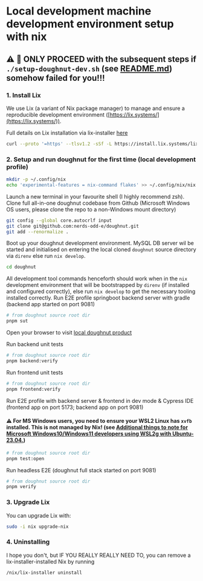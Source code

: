 # Local development machine development environment setup with nix

## :warning: 🚨 **ONLY PROCEED**  with the subsequent steps if `./setup-doughnut-dev.sh` (see [README.md](../README.md)) somehow failed for you!!!

### 1. Install Lix

We use Lix (a variant of Nix package manager) to manage and ensure a reproducible development environment ([https://lix.systems/](https://lix.systems/)).

Full details on Lix installation via lix-installer [here](https://git.lix.systems/lix-project/lix-installer)

```bash
curl --proto '=https' --tlsv1.2 -sSf -L https://install.lix.systems/lix | sh -s -- install
```

### 2. Setup and run doughnut for the first time (local development profile)

```bash
mkdir -p ~/.config/nix
echo 'experimental-features = nix-command flakes' >> ~/.config/nix/nix.conf
```

Launch a new terminal in your favourite shell (I highly recommend zsh).
Clone full all-in-one doughnut codebase from Github (Microsoft Windows OS users, please clone the repo to a non-Windows mount directory)

```bash
git config --global core.autocrlf input
git clone git@github.com:nerds-odd-e/doughnut.git
git add --renormalize .
```

Boot up your doughnut development environment.
MySQL DB server wil be started and initialised on entering the local cloned `doughnut` source directory via `direnv` else run `nix develop`.

```bash
cd doughnut
```

All development tool commands henceforth should work when in the `nix` development environment that will be bootstrapped by `direnv` (if installed and configured correctly), else run `nix develop` to get the necessary tooling installed correctly.
Run E2E profile springboot backend server with gradle (backend app started on port 9081)

```bash
# from doughnut source root dir
pnpm sut
```

Open your browser to visit [local doughnut product](http://localhost:9081)

Run backend unit tests

```bash
# from doughnut source root dir
pnpm backend:verify
```

Run frontend unit tests

```bash
# from doughnut source root dir
pnpm frontend:verify
```

Run E2E profile with backend server & frontend in dev mode & Cypress IDE (frontend app on port 5173; backend app on port 9081)

#### :warning: For MS Windows users, you need to ensure your WSL2 Linux has `xvfb` installed. This is not managed by Nix! (see [Additional things to note for Microsoft Windows10/Windows11 developers using WSL2g with Ubuntu-23.04.](./wsl2.md))

```bash
# from doughnut source root dir
pnpm test:open
```

Run headless E2E (doughnut full stack started on port 9081)

```bash
# from doughnut source root dir
pnpm verify
```

### 3. Upgrade Lix

You can upgrade Lix with:

```bash
sudo -i nix upgrade-nix
```

### 4. Uninstalling

I hope you don't, but IF YOU REALLY REALLY NEED TO, you can remove a lix-installer-installed Nix by running

```bash
/nix/lix-installer uninstall
```
